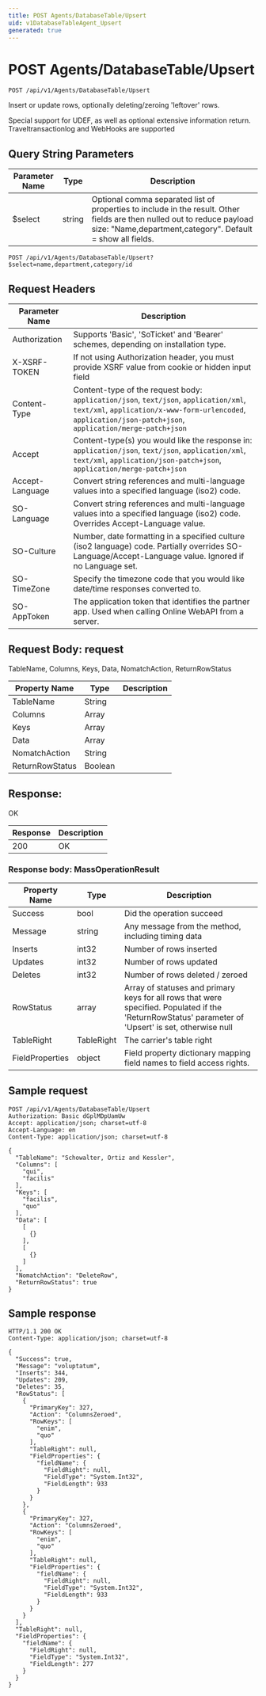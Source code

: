 ```yaml
---
title: POST Agents/DatabaseTable/Upsert
uid: v1DatabaseTableAgent_Upsert
generated: true
---
```


# POST Agents/DatabaseTable/Upsert

```http
POST /api/v1/Agents/DatabaseTable/Upsert
```

Insert or update rows, optionally deleting/zeroing 'leftover' rows.


Special support for UDEF, as well as optional extensive information return. Traveltransactionlog and WebHooks are supported






## Query String Parameters

| Parameter Name | Type |  Description |
|----------------|------|--------------|
| $select | string |  Optional comma separated list of properties to include in the result. Other fields are then nulled out to reduce payload size: "Name,department,category". Default = show all fields. |

```http
POST /api/v1/Agents/DatabaseTable/Upsert?$select=name,department,category/id
```


## Request Headers

| Parameter Name | Description |
|----------------|-------------|
| Authorization  | Supports 'Basic', 'SoTicket' and 'Bearer' schemes, depending on installation type. |
| X-XSRF-TOKEN   | If not using Authorization header, you must provide XSRF value from cookie or hidden input field |
| Content-Type | Content-type of the request body: `application/json`, `text/json`, `application/xml`, `text/xml`, `application/x-www-form-urlencoded`, `application/json-patch+json`, `application/merge-patch+json` |
| Accept         | Content-type(s) you would like the response in: `application/json`, `text/json`, `application/xml`, `text/xml`, `application/json-patch+json`, `application/merge-patch+json` |
| Accept-Language | Convert string references and multi-language values into a specified language (iso2) code. |
| SO-Language | Convert string references and multi-language values into a specified language (iso2) code. Overrides Accept-Language value. |
| SO-Culture | Number, date formatting in a specified culture (iso2 language) code. Partially overrides SO-Language/Accept-Language value. Ignored if no Language set. |
| SO-TimeZone | Specify the timezone code that you would like date/time responses converted to. |
| SO-AppToken | The application token that identifies the partner app. Used when calling Online WebAPI from a server. |

## Request Body: request 

TableName, Columns, Keys, Data, NomatchAction, ReturnRowStatus 

| Property Name | Type |  Description |
|----------------|------|--------------|
| TableName | String |  |
| Columns | Array |  |
| Keys | Array |  |
| Data | Array |  |
| NomatchAction | String |  |
| ReturnRowStatus | Boolean |  |

## Response:

OK

| Response | Description |
|----------------|-------------|
| 200 | OK |

### Response body: MassOperationResult

| Property Name | Type |  Description |
|----------------|------|--------------|
| Success | bool | Did the operation succeed |
| Message | string | Any message from the method, including timing data |
| Inserts | int32 | Number of rows inserted |
| Updates | int32 | Number of rows updated |
| Deletes | int32 | Number of rows deleted / zeroed |
| RowStatus | array | Array of statuses and primary keys for all rows that were specified. Populated if the 'ReturnRowStatus' parameter of 'Upsert' is set, otherwise null |
| TableRight | TableRight | The carrier's table right |
| FieldProperties | object | Field property dictionary mapping field names to field access rights. |

## Sample request

```http!
POST /api/v1/Agents/DatabaseTable/Upsert
Authorization: Basic dGplMDpUamUw
Accept: application/json; charset=utf-8
Accept-Language: en
Content-Type: application/json; charset=utf-8

{
  "TableName": "Schowalter, Ortiz and Kessler",
  "Columns": [
    "qui",
    "facilis"
  ],
  "Keys": [
    "facilis",
    "quo"
  ],
  "Data": [
    [
      {}
    ],
    [
      {}
    ]
  ],
  "NomatchAction": "DeleteRow",
  "ReturnRowStatus": true
}
```

## Sample response

```http_
HTTP/1.1 200 OK
Content-Type: application/json; charset=utf-8

{
  "Success": true,
  "Message": "voluptatum",
  "Inserts": 344,
  "Updates": 209,
  "Deletes": 35,
  "RowStatus": [
    {
      "PrimaryKey": 327,
      "Action": "ColumnsZeroed",
      "RowKeys": [
        "enim",
        "quo"
      ],
      "TableRight": null,
      "FieldProperties": {
        "fieldName": {
          "FieldRight": null,
          "FieldType": "System.Int32",
          "FieldLength": 933
        }
      }
    },
    {
      "PrimaryKey": 327,
      "Action": "ColumnsZeroed",
      "RowKeys": [
        "enim",
        "quo"
      ],
      "TableRight": null,
      "FieldProperties": {
        "fieldName": {
          "FieldRight": null,
          "FieldType": "System.Int32",
          "FieldLength": 933
        }
      }
    }
  ],
  "TableRight": null,
  "FieldProperties": {
    "fieldName": {
      "FieldRight": null,
      "FieldType": "System.Int32",
      "FieldLength": 277
    }
  }
}
```